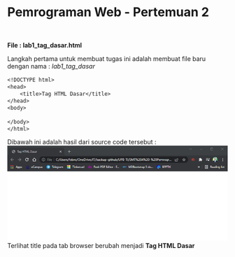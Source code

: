 # Pemrograman Web - Pertemuan 2
<br>

**File : lab1_tag_dasar.html**


Langkah pertama untuk membuat tugas ini adalah membuat file baru dengan nama : *lab1_tag_dasar* 
```
<!DOCTYPE html>
<head>
    <title>Tag HTML Dasar</title>
</head>
<body>
    
</body>
</html>
```

Dibawah ini adalah hasil dari source code tersebut : <br>
![Img - HTML Title Head](_imageData/titleHTML.png) <br>
Terlihat title pada tab browser berubah menjadi **Tag HTML Dasar**